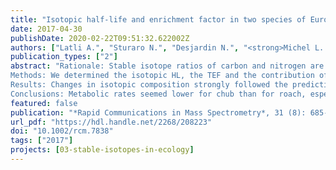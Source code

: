 ```yaml
---
title: "Isotopic half-life and enrichment factor in two species of European freshwater fish larvae: an experimental approach"
date: 2017-04-30
publishDate: 2020-02-22T09:51:32.622002Z
authors: ["Latli A.", "Sturaro N.", "Desjardin N.", "<strong>Michel L. N.</strong>", "Otjacques W.", "Lepoint G.", "Kestemont P"]
publication_types: ["2"]
abstract: "Rationale: Stable isotope ratios of carbon and nitrogen are valuable tools for field ecologists to use to analyse animal diets. However, the application of these tools requires knowledge of the tissue enrichment factor (TEF) and half‐life (HL). We experimentally compared TEF and HL in two freshwater fish larvae. We hypothesised that chub had a better growth/tissue replacement ratio than roach, due to the use of a food closer to their natural diet.
Methods: We determined the isotopic HL, the TEF and the contribution of growth or metabolic tissue replacement to dynamic isotopic incorporation. After yolk sac resorption, larvae were fed for 5 weeks with prey similar to their natural diet (*Artemia nauplii*) up to the isotopic equilibrium followed by Chironomid larvae. Stable isotope measurements were carried out using a continuous flow isotope ratio mass spectrometer coupled to an elemental analyser.
Results: Changes in isotopic composition strongly followed the predictions of exponential growth and time‐dependent models. The isotopic HL varied between 8.2 and 12.6 days and the TEF of nitrogen and carbon ranged from 1.7 to 3.1 ‰ and from –0.9 to 1.2 ‰, respectively. The incorporation of dietary <sup>13</sup>C was due more to the production of new tissue (between 56 and 79%) than to the metabolic process. Chub allocated more energy to growth than roach and the Chironomidae diet contributed more to the consumers' growth than the Artemia diet.
Conclusions: Metabolic rates seemed lower for chub than for roach, especially when they were fed with Chironomidae. A Chironomidae‐based diet would be more profitable to chub, and the high associated growth rate could increase the development of the fish larvae. The HL and TEF were in the range of those reported in the literature. These results will be helpful for field‐based studies, because they can help to increase the accuracy of models."
featured: false
publication: "*Rapid Communications in Mass Spectrometry*, 31 (8): 685-692"
url_pdf: "https://hdl.handle.net/2268/208223"
doi: "10.1002/rcm.7838"
tags: ["2017"]
projects: [03-stable-isotopes-in-ecology]
---
```



